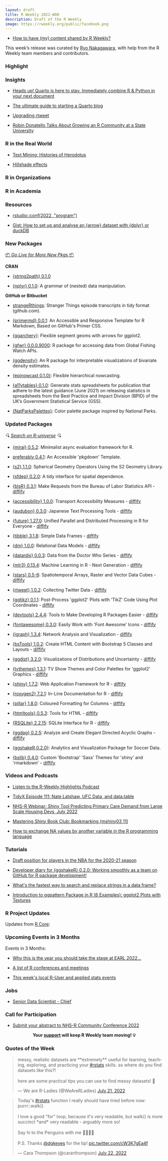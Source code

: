```yaml
---
layout: draft
title: R Weekly 2022-W00
description: Draft of the R Weekly
image: https://rweekly.org/public/facebook.png
---
```



+ [How to have (my) content shared by R Weekly?](https://github.com/rweekly/rweekly.org#how-to-have-my-content-shared-by-r-weekly)

This week’s release was curated by [Ryo Nakagawara](https://twitter.com/R_by_Ryo), with help from the R Weekly team members and contributors.

###  Highlight



### Insights

+ [Heads up! Quarto is here to stay. Immediately combine R & Python in your next document](https://www.ds-econ.com/quarto/)

+ [The ultimate guide to starting a Quarto blog](https://albert-rapp.de/posts/13_quarto_blog_writing_guide/13_quarto_blog_writing_guide.html)

+ [Upgrading rtweet](https://ropensci.org/blog/2022/07/21/rtweet-1-0-0/)

+ [Robin Donatello Talks About Growing an R Community at a State University](https://www.r-consortium.org/blog/2022/07/19/growing-an-r-community-at-a-state-university)


### R in the Real World

+ [Text Mining: Histories of Herodotus](https://boiled-data.github.io/Histories.html)

+ [Hillshade effects](https://dominicroye.github.io/en/2022/hillshade-effects/)

###  R in Organizations



###  R in Academia



###  Resources

+ [rstudio::conf(2022, "program")](https://github.com/rstudio/rstudio-conf-2022-program)

+ [Gist: How to set up and analyse an {arrow} dataset with {dplyr} or duckDB](https://gist.github.com/edonnachie/6e12ef92b9a672e68a036c489e93d0ae)

###  New Packages

<p class="added-hostname"><a href="https://rweekly.org/live" target="_blank" class="externalLink">📦 <i>Go Live for More New Pkgs</i> 📦</a></p>


**CRAN**

+ [{string2path} 0.1.0](https://github.com/yutannihilation/string2path/)

+ [{nplyr} 0.1.0](https://github.com/markjrieke/nplyr): A grammar of (nested) data manipulation.

**GitHub or Bitbucket**

* [strangeRthings](https://github.com/BrydenFrancesca/strangeRthings): Stranger Things episode transcripts in tidy format (github.com).

* [{primermd} 0.0.1](http://primermd.amirmasoudabdol.name): An Accessible and Responsive Template for R Markdown, Based on GitHub's Primer CSS.

+ [{ggarchery}](https://github.com/mdhall272/ggarchery): Flexible segment geoms with arrows for ggplot2.

+ [{gfwr} 0.0.0.9000](https://github.com/GlobalFishingWatch/gfwr): R package for accessing data from Global Fishing Watch APIs.

+ [{ggdensity}](https://github.com/jamesotto852/ggdensity): An R package for interpretable visualizations of bivariate density estimates.

+ [{epinowcast 0.1.0}](https://github.com/epiforecasts/epinowcast/): Flexible hierarchical nowcasting.

+ [{a11ytables} 0.1.0](https://github.com/co-analysis/a11ytables/): Generate stats spreadsheets for publication  that adhere to the latest guidance (June 2021) on releasing statistics in spreadsheets from the Best Practice and Impact Division (BPID) of the UK’s Government Statistical Service (GSS). 

+ [{NatParksPalettes}](https://github.com/kevinsblake/NatParksPalettes): Color palette package inspired by National Parks.

### Updated Packages

<i>🔍 [Search on R-universe](https://r-universe.dev/search/) 🔍</i>

+ [{mirai} 0.5.2](https://cran.r-project.org/package=mirai): Minimalist async evaluation framework for R.

* [preferably 0.4.1](http://preferably.amirmasoudabdol.name): An Accessible 'pkgdown' Template.

+ [{s2} 1.1.0](https://dewey.dunnington.ca/post/2022/s2-version-1.1.0/): Spherical Geometry Operators Using the S2 Geometry Library.

+ [{sfdep} 0.2.0](https://github.com/josiahparry/sfdep/): A tidy interface for spatial dependence.

+ [{blsR} 0.3.1](https://cran.r-project.org/package=blsR): Make Requests from the Bureau of Labor Statistics API - [diffify](https://diffify.com/R/blsR)

+ [{accessibility} 1.0.0](https://cran.r-project.org/package=accessibility): Transport Accessibility Measures - [diffify](https://diffify.com/R/accessibility)

+ [{audubon} 0.3.0](https://cran.r-project.org/package=audubon): Japanese Text Processing Tools - [diffify](https://diffify.com/R/audubon)

+ [{future} 1.27.0](https://cran.r-project.org/package=future): Unified Parallel and Distributed Processing in R for Everyone - [diffify](https://diffify.com/R/future)

+ [{tibble} 3.1.8](https://cran.r-project.org/package=tibble): Simple Data Frames - [diffify](https://diffify.com/R/tibble)

+ [{dm} 1.0.0](https://cran.r-project.org/package=dm): Relational Data Models - [diffify](https://diffify.com/R/dm)

+ [{datardis} 0.0.3](https://cran.r-project.org/package=datardis): Data from the Doctor Who Series - [diffify](https://diffify.com/R/datardis)

+ [{mlr3} 0.13.4](https://cran.r-project.org/package=mlr3): Machine Learning in R - Next Generation - [diffify](https://diffify.com/R/mlr3)

+ [{stars} 0.5-6](https://cran.r-project.org/package=stars): Spatiotemporal Arrays, Raster and Vector Data Cubes - [diffify](https://diffify.com/R/stars)

+ [{rtweet} 1.0.2](https://cran.r-project.org/package=rtweet): Collecting Twitter Data - [diffify](https://diffify.com/R/rtweet)

+ [{ggtikz} 0.1.1](https://cran.r-project.org/package=ggtikz): Post-Process 'ggplot2' Plots with 'TikZ' Code Using Plot
Coordinates - [diffify](https://diffify.com/R/ggtikz)

+ [{devtools} 2.4.4](https://cran.r-project.org/package=devtools): Tools to Make Developing R Packages Easier - [diffify](https://diffify.com/R/devtools)

+ [{fontawesome} 0.3.0](https://cran.r-project.org/package=fontawesome): Easily Work with 'Font Awesome' Icons - [diffify](https://diffify.com/R/fontawesome)

+ [{igraph} 1.3.4](https://cran.r-project.org/package=igraph): Network Analysis and Visualization - [diffify](https://diffify.com/R/igraph)

+ [{bsTools} 1.0.2](https://cran.r-project.org/package=bsTools): Create HTML Content with Bootstrap 5 Classes and Layouts - [diffify](https://diffify.com/R/bsTools)

+ [{ggdist} 3.2.0](https://cran.r-project.org/package=ggdist): Visualizations of Distributions and Uncertainty - [diffify](https://diffify.com/R/ggdist)

+ [{tvthemes} 1.3.1](https://cran.r-project.org/package=tvthemes): TV Show Themes and Color Palettes for 'ggplot2' Graphics - [diffify](https://diffify.com/R/tvthemes)

+ [{shiny} 1.7.2](https://cran.r-project.org/package=shiny): Web Application Framework for R - [diffify](https://diffify.com/R/shiny)

+ [{roxygen2} 7.2.1](https://cran.r-project.org/package=roxygen2): In-Line Documentation for R - [diffify](https://diffify.com/R/roxygen2)

+ [{pillar} 1.8.0](https://cran.r-project.org/package=pillar): Coloured Formatting for Columns - [diffify](https://diffify.com/R/pillar)

+ [{htmltools} 0.5.3](https://cran.r-project.org/package=htmltools): Tools for HTML - [diffify](https://diffify.com/R/htmltools)

+ [{RSQLite} 2.2.15](https://cran.r-project.org/package=RSQLite): SQLite Interface for R - [diffify](https://diffify.com/R/RSQLite)

+ [{ggdag} 0.2.5](https://cran.r-project.org/package=ggdag): Analyze and Create Elegant Directed Acyclic Graphs - [diffify](https://diffify.com/R/ggdag)

+ [{ggshakeR 0.2.0}](https://github.com/abhiamishra/ggshakeR): Analytics and Visualization Package for Soccer Data.

+ [{bslib} 0.4.0](https://cran.r-project.org/package=bslib): Custom 'Bootstrap' 'Sass' Themes for 'shiny' and 'rmarkdown' - [diffify](https://diffify.com/R/bslib)

###  Videos and Podcasts

* [Listen to the R-Weekly Highlights Podcast](https://rweekly.fireside.fm/)

* [TidyX Episode 111: Nate Latshaw, UFC Data, and data.table](https://www.youtube.com/watch?v=9b0CZevj8cg)

+ [NHS-R Webinar: Shiny Tool Predicting Primary Care Demand from Large Scale Housing Devs, July 2022](https://www.youtube.com/watch?v=Q6sKc0y5uK8)

+ [Mastering Shiny Book Club: Bookmarking (mshiny03 11)](https://www.youtube.com/watch?v=rBGzD4v9qhc)

+ [How to exchange NA values by another variable in the R programming language](https://www.youtube.com/watch?v=YJth5tfpU3U)

###  Tutorials

+ [Draft position for players in the NBA for the 2020-21 season](https://statisticaloddsandends.wordpress.com/2022/07/18/draft-position-for-players-in-the-nba-for-the-2020-21-season/)

+ [Developer diary for {ggshakeR} 0.2.0: Working smoothly as a team on GitHub for R package development!](https://ryo-n7.github.io/2022-07-22-ggshakeR-0.2.0-announcement/)

+ [What's the fastest way to search and replace strings in a data frame?](https://www.brodrigues.co/blog/2022-07-23-grepl_vs_stringi/)

+ [Introduction to ggpattern Package in R (6 Examples): ggplot2 Plots with Textures](https://statisticsglobe.com/ggpattern-r-package)

<!--<div class="post-more-begin></div><div class="post-more-end"></div>-->

###  R Project Updates

Updates from [R Core](http://developer.r-project.org/blosxom.cgi/R-devel/NEWS):


###  Upcoming Events in 3 Months

Events in 3 Months:

+ [Why this is the year you should take the stage at EARL 2022…](https://r-posts.com/why-this-is-the-year-you-should-take-the-stage-at-earl-2022/)                                                                                                     
+ [A list of R conferences and meetings](https://jumpingrivers.github.io/meetingsR/events.html)

+ [This week's local R-User and applied stats events](https://community.rstudio.com/c/irl)

### Jobs

* [Senior Data Scientist - Chief](https://boards.greenhouse.io/chief/jobs/6269644002?gh_src=ffc762722us)

###  Call for Participation

+ [Submit your abstract to NHS-R Community Conference 2022](https://nhsrcommunity.com/events/nhs-r-conference-2022/)

<p class="hide-support added-hostname support-rweekly" style="text-align: center;font-weight: bold;">Your <a class="non-visited externalLink" href="https://www.patreon.com/rweekly" onclick="pas(this)">support</a> will keep R Weekly team moving! 💡</p>

###  Quotes of the Week

<blockquote class="twitter-tweet"><p lang="en" dir="ltr">messy, realistic datasets are **extremely** useful for learning, teaching, exploring, and practicing your <a href="https://twitter.com/hashtag/rstats?src=hash&amp;ref_src=twsrc%5Etfw">#rstats</a> skills. so where do you find datasets like this?!<br><br>here are some practical tips you can use to find messy datasets! 🧵</p>&mdash; We are R-Ladies (@WeAreRLadies) <a href="https://twitter.com/WeAreRLadies/status/1550116612413394944?ref_src=twsrc%5Etfw">July 21, 2022</a></blockquote> <script async src="https://platform.twitter.com/widgets.js" charset="utf-8"></script> 

<blockquote class="twitter-tweet"><p lang="en" dir="ltr">Today&#39;s <a href="https://twitter.com/hashtag/rstats?src=hash&amp;ref_src=twsrc%5Etfw">#rstats</a> function I really should have tried before now: purrr::walk()<br><br>I love a good &quot;for&quot; loop, because it&#39;s very readable, but walk() is more succinct *and* very readable - arguably more so! <br><br>Say hi to the Penguins with me 👋🐧🐧🐧<br><br>P.S. Thanks <a href="https://twitter.com/dgkeyes?ref_src=twsrc%5Etfw">@dgkeyes</a> for the tip! <a href="https://t.co/cW3K7gEa4f">pic.twitter.com/cW3K7gEa4f</a></p>&mdash; Cara Thompson (@cararthompson) <a href="https://twitter.com/cararthompson/status/1550475986210361347?ref_src=twsrc%5Etfw">July 22, 2022</a></blockquote> <script async src="https://platform.twitter.com/widgets.js" charset="utf-8"></script> 
